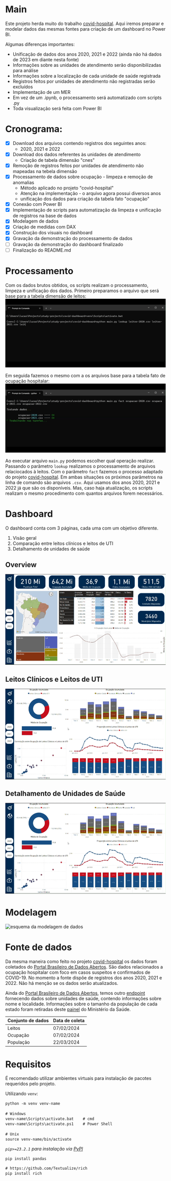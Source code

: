 # Main
Este projeto herda muito do trabalho [covid-hospital](https://github.com/lucascorumba/study-projects/tree/main/covid-hospital).
Aqui iremos preparar e modelar dados das mesmas fontes para criação de um dashboard no Power BI.

Algumas diferenças importantes:
* Unificação de dados dos anos 2020, 2021 e 2022 (ainda não há dados de 2023 em diante nesta fonte)
* Informações sobre as unidades de atendimento serão disponibilizadas para análise
* Informações sobre a localização de cada unidade de saúde registrada
* Registros feitos por unidades de atendimento não registradas serão excluídos
* Implementação de um MER
* Em vez de um .ipynb, o processamento será automatizado com scripts .py 
* Toda visualização será feita com Power BI

# Cronograma:
- [x] Download dos arquivos contendo registros dos seguintes anos:
    * 2020, 2021 e 2022
- [x] Download dos dados referentes às unidades de atendimento
    * Criação de tabela dimensão "cnes"
- [x] Remoção de registros feitos por unidades de atendimento não mapeadas na tebela dimensão
- [x] Processamento de dados sobre ocupação - limpeza e remoção de anomalias
    * Método aplicado no projeto "covid-hospital"
    * Atenção na implementação - o arquivo agora possui diversos anos
    * unificação dos dados para criação da tabela fato "ocupação"
- [x] Conexão com Power BI
- [x] Implementação de scripts para automatização da limpeza e unificação de registros na base de dados
- [x] Modelagem de dados
- [x] Criação de medidas com DAX
- [x] Construção dos visuais no dashboard
- [x] Gravação da demonstração do processamento de dados
- [ ] Gravação da demonstração do dashboard finalizado
- [ ] Finalização do README.md

# Processamento
Com os dados brutos obtidos, os scripts realizam o processamento, limpeza e unificação dos dados.
Primeiro preparamos o arquivo que será base para a tabela dimensão de leitos:
![execução do processo de limpeza e unificação da tabela dimensão](https://github.com/lucascorumba/study-projects/blob/main/readme-imgs/covid-dashboard/record-lookup.gif?raw=true)

Em seguida fazemos o mesmo com a os arquivos base para a tabela fato de ocupação hospitalar:
![execução do processo de limpeza e unificação da tabela fato](https://github.com/lucascorumba/study-projects/blob/main/readme-imgs/covid-dashboard/record-fact.gif?raw=true)

Ao executar arquivo `main.py` podemos escolher qual operação realizar. Passando o parâmetro `lookup` realizamos o processamento de arquivos relaciocados à leitos. Com o parâmetro `fact` fazemos o processo adaptado do projeto [covid-hospital](https://github.com/lucascorumba/study-projects/tree/main/covid-hospital).
Em ambas situações os próximos parâmetros na linha de comando são arquivos `.csv`. Aqui usamos dos anos 2020, 2021 e 2022 já que são os disponíveis. Mas, caso haja atualização, os scripts realizam o mesmo procedimento com quantos arquivos forem necessários.

# Dashboard
O dashboard conta com 3 páginas, cada uma com um objetivo diferente.
1. Visão geral    
2. Comparação entre leitos clínicos e leitos de UTI
3. Detalhamento de unidades de saúde

## Overview
![dashboard página 1 - visão geral](https://github.com/lucascorumba/study-projects/blob/main/readme-imgs/covid-dashboard/overview-8x.gif?raw=true)
## Leitos Clínicos e Leitos de UTI
![dashboard página 2 - comparação entre ocupação de leitos clínicos e leitos UTI](https://github.com/lucascorumba/study-projects/blob/main/readme-imgs/covid-dashboard/type-8x.gif?raw=true)
## Detalhamento de Unidades de Saúde
![dashboard página 3 - detalhamento indvidual de unidades de saúde](https://github.com/lucascorumba/study-projects/blob/main/readme-imgs/covid-dashboard/type-8x.gif?raw=true)

# Modelagem
![esquema da modelagem de dados]()

# Fonte de dados
Da mesma maneira como feito no projeto [covid-hospital](https://github.com/lucascorumba/study-projects/tree/main/covid-hospital) os dados foram coletados do [Portal Brasileiro de Dados Abertos](https://dados.gov.br/dados/conjuntos-dados/registro-de-ocupacao-hospitalar-covid-19). São dados relacionados a ocupação hospitalar com foco em casos suspeitos e confirmados de COVID-19. No momento a fonte dispõe de registros dos anos 2020, 2021 e 2022. Não há menção se os dados serão atualizados.

Ainda do [Portal Brasileiro de Dados Abertos](https://dados.gov.br/dados/conjuntos-dados/registro-de-ocupacao-hospitalar-covid-19), temos outro [endpoint](https://dados.gov.br/dados/conjuntos-dados/hospitais-e-leitos) fornecendo dados sobre unidades de saúde, contendo informações sobre nome e localidade. Informações sobre o tamanho da população de cada estado foram retiradas deste [painel](https://infoms.saude.gov.br/extensions/covid-19_html/covid-19_html.html) do Ministério da Saúde.

| Conjunto de dados | Data de coleta |
| ----------------- | -------------- |
| Leitos | 07/02/2024 |
| Ocupação | 07/02/2024 |
| População | 22/03/2024 |

# Requisitos
É recomendado utilizar ambientes virtuais para instalação de pacotes requeridos pelo projeto.

Utilizando `venv`:
```
python -m venv venv-name

# Windows
venv-name\Scripts\activate.bat    # cmd
venv-name\Scripts\activate.ps1    # Power Shell

# Unix
source venv-name/bin/activate
```

*`pip>=23.2.1` para instalação via [PyPl](https://pypi.org/project/pandas/)*

```
pip install pandas
```
```
# https://github.com/Textualize/rich
pip install rich
```